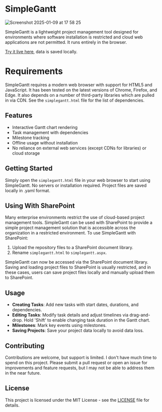 # SimpleGantt

![Screenshot 2025-01-09 at 17 58 25](https://github.com/user-attachments/assets/c4f317b8-4b8d-4169-bc89-78fd2d02b5fe)

SimpleGantt is a lightweight project management tool designed for environments where software installation is restricted and cloud web applications are not permitted. It runs entirely in the browser.

[Try it live here](https://aerugo.github.io/simplegantt/simplegantt), data is saved locally.

# Requirements
SimpleGantt requires a modern web browser with support for HTML5 and JavaScript. It has been tested on the latest versions of Chrome, Firefox, and Edge. It also depends on a number of third-party libraries which are pulled in via CDN. See the `simplegantt.html` file for the list of dependencies.

## Features
- Interactive Gantt chart rendering
- Task management with dependencies
- Milestone tracking
- Offline usage without installation
- No reliance on external web services (except CDNs for libraries) or cloud storage

## Getting Started
Simply open the `simplegantt.html` file in your web browser to start using SimpleGantt. No servers or installation required.
Project files are saved locally in .yaml format.

## Using With SharePoint
Many enterprise environments restrict the use of cloud-based project management tools. SimpleGantt can be used with SharePoint to provide a simple project management solution that is accessible across the organization in a restricted environment. To use SimpleGantt with SharePoint:
1. Upload the repository files to a SharePoint document library.
2. Rename `simplegantt.html` to `simplegantt.aspx`.

SimpleGantt can now be accessed via the SharePoint document library. Saving and loading project files to SharePoint is usually restricted, and in these cases, users can save project files locally and manually upload them to SharePoint.

## Usage
- **Creating Tasks**: Add new tasks with start dates, durations, and dependencies.
- **Editing Tasks**: Modify task details and adjust timelines via drag-and-drop. Hold 'Shift' to enable changing task duration in the Gantt chart.
- **Milestones**: Mark key events using milestones.
- **Saving Projects**: Save your project data locally to avoid data loss.

## Contributing
Contributions are welcome, but support is limited. I don't have much time to spend on this project. 
Please submit a pull request or open an issue for improvements and feature requests, but I may not be able to address them in the near future.

## License
This project is licensed under the MIT License - see the [LICENSE](LICENSE) file for details.
